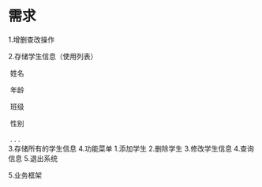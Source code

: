 

# 需求

1.增删查改操作

2.存储学生信息（使用列表）

​	姓名

​	年龄

​	班级

​	性别

​	. . .   
3.存储所有的学生信息
4.功能菜单
    1.添加学生
    2.删除学生
    3.修改学生信息
    4.查询信息
    5.退出系统
    
5.业务框架





​	
